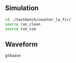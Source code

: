 Simulation
------------
```Bash
cd ./testbench/counter_la_fir/
source run_clean
source run_sim
```
Waveform
-----------
```Bash
gtkwave 
```
